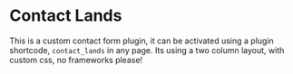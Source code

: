 # Contact Lands 
This is a custom contact form plugin, it can be activated using a plugin shortcode, <code>contact_lands</code> in any page. Its using a two column layout, with custom css, no frameworks please!
